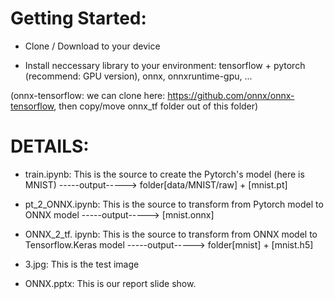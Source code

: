 # Getting Started: 

- Clone / Download to your device

- Install neccessary library to your environment: tensorflow + pytorch (recommend: GPU version), onnx, onnxruntime-gpu, ...

(onnx-tensorflow: we can clone here: https://github.com/onnx/onnx-tensorflow, then copy/move onnx_tf folder out of this folder)

# DETAILS:

* train.ipynb: This is the source to create the Pytorch's model (here is MNIST)                   -----output----->          folder[data/MNIST/raw] + [mnist.pt]

* pt_2_ONNX.ipynb: This is the source to transform from Pytorch model to ONNX model               -----output----->          [mnist.onnx]

* ONNX_2_tf. ipynb: This is the source to transform from ONNX model to Tensorflow.Keras model     -----output----->          folder[mnist] + [mnist.h5]

* 3.jpg: This is the test image

* ONNX.pptx: This is our report slide show.
